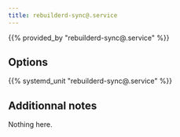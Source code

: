 ```yaml
---
title: rebuilderd-sync@.service
---
```


{{% provided_by "rebuilderd-sync@.service" %}}

## Options

{{% systemd_unit "rebuilderd-sync@.service" %}}

## Additionnal notes

Nothing here.
